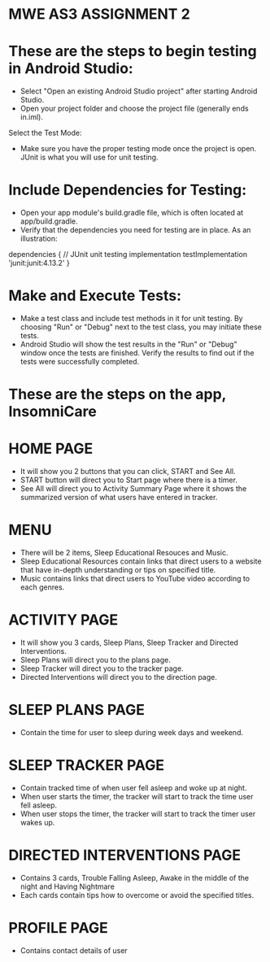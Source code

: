 # MWE AS3 ASSIGNMENT 2

# These are the steps to begin testing in Android Studio:

- Select "Open an existing Android Studio project" after starting Android Studio. 
- Open your project folder and choose the project file (generally ends in.iml).

Select the Test Mode:

- Make sure you have the proper testing mode once the project is open. JUnit is what you will use for unit testing.

# Include Dependencies for Testing:

- Open your app module's build.gradle file, which is often located at app/build.gradle.
- Verify that the dependencies you need for testing are in place. As an illustration:

dependencies { // JUnit unit testing implementation testImplementation 'junit:junit:4.13.2' }

# Make and Execute Tests:

- Make a test class and include test methods in it for unit testing. By choosing "Run" or "Debug" next to the test class, you may initiate these tests.
- Android Studio will show the test results in the "Run" or "Debug" window once the tests are finished. Verify the results to find out if the tests were successfully completed.

# These are the steps on the app, InsomniCare

# HOME PAGE
- It will show you 2 buttons that you can click, START and See All.
- START button will direct you to Start page where there is a timer.
- See All will direct you to Activity Summary Page where it shows the summarized version of what users have entered in tracker.

# MENU
- There will be 2 items, Sleep Educational Resouces and Music.
- Sleep Educational Resources contain links that direct users to a website that have in-depth understanding or tips on specified title.
- Music contains links that direct users to YouTube video according to each genres.

# ACTIVITY PAGE
- It will show you 3 cards, Sleep Plans, Sleep Tracker and Directed Interventions.
- Sleep Plans will direct you to the plans page.
- Sleep Tracker will direct you to the tracker page.
- Directed Interventions will direct you to the direction page.

# SLEEP PLANS PAGE
- Contain the time for user to sleep during week days and weekend.
 
# SLEEP TRACKER PAGE
- Contain tracked time of when user fell asleep and woke up at night.
- When user starts the timer, the tracker will start to track the time user fell asleep.
- When user stops the timer, the tracker will start to track the timer user wakes up.
 
# DIRECTED INTERVENTIONS PAGE
- Contains 3 cards, Trouble Falling Asleep, Awake in the middle of the night and Having Nightmare
- Each cards contain tips how to overcome or avoid the specified titles.
 
# PROFILE PAGE
- Contains contact details of user
